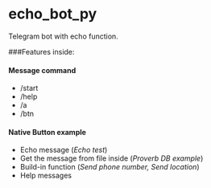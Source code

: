 # echo_bot_py
Telegram bot with echo function.


###Features inside:
#### Message command
- /start
- /help
- /a
- /btn

#### Native Button example
- Echo message (_Echo test_)
- Get the message from file inside (_Proverb DB example_) 
- Build-in function (_Send phone number, Send location_)
- Help messages

